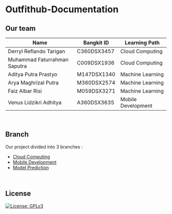 # Outfithub-Documentation



## Our team
<div align="center">
  
 Name | Bangkit ID | Learning Path |
| ------------ | ------------ | ------------ |
| Derryl Reflando Tarigan | C360DSX3457 | Cloud Computing | 
| Muhammad Faturrahman Saputra | C009DSX1936 | Cloud Computing |
| Aditya Putra Prastyo | M147DSX1340 | Machine Learning | 
| Arya Maghrizal Putra | M360DSX2574 | Machine Learning |  
| Faiz Albar Risi  | M059DSX3271 | Machine Learning | 
| Venus Lidzikri Adhitya | A360DSX3635 | Mobile Development | 
  
</div>

<br>

## Branch
Our project divided into 3 branches : 
- [Cloud Computing](https://github.com/C23-PS070/Outfithub-Backend)
- [Mobile Development](https://github.com/C23-PS070/Outfithub-Mobile)
- [Model Prediction](https://github.com/C23-PS070/Outfithub-Predict)

<br>

## License
[![License: GPLv3](https://img.shields.io/badge/License-GPLv3-blue.svg)](https://www.gnu.org/licenses/gpl-3.0)
